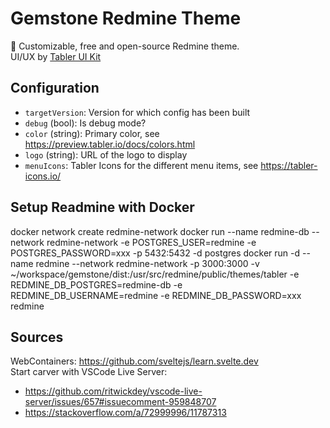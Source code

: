 # Gemstone Redmine Theme
🎨 Customizable, free and open-source Redmine theme.  
UI/UX by [Tabler UI Kit](https://tabler.io/)

## Configuration
- `targetVersion`: Version for which config has been built
- `debug` (bool): Is debug mode?
- `color` (string): Primary color, see https://preview.tabler.io/docs/colors.html
- `logo` (string): URL of the logo to display
- `menuIcons`: Tabler Icons for the different menu items, see https://tabler-icons.io/

## Setup Readmine with Docker
docker network create redmine-network
docker run --name redmine-db --network redmine-network -e POSTGRES_USER=redmine -e POSTGRES_PASSWORD=xxx -p 5432:5432 -d postgres
docker run -d --name redmine --network redmine-network -p 3000:3000 -v ~/workspace/gemstone/dist:/usr/src/redmine/public/themes/tabler -e REDMINE_DB_POSTGRES=redmine-db -e REDMINE_DB_USERNAME=redmine -e REDMINE_DB_PASSWORD=xxx redmine

## Sources
WebContainers: https://github.com/sveltejs/learn.svelte.dev  
Start carver with VSCode Live Server:
- https://github.com/ritwickdey/vscode-live-server/issues/657#issuecomment-959848707
- https://stackoverflow.com/a/72999996/11787313